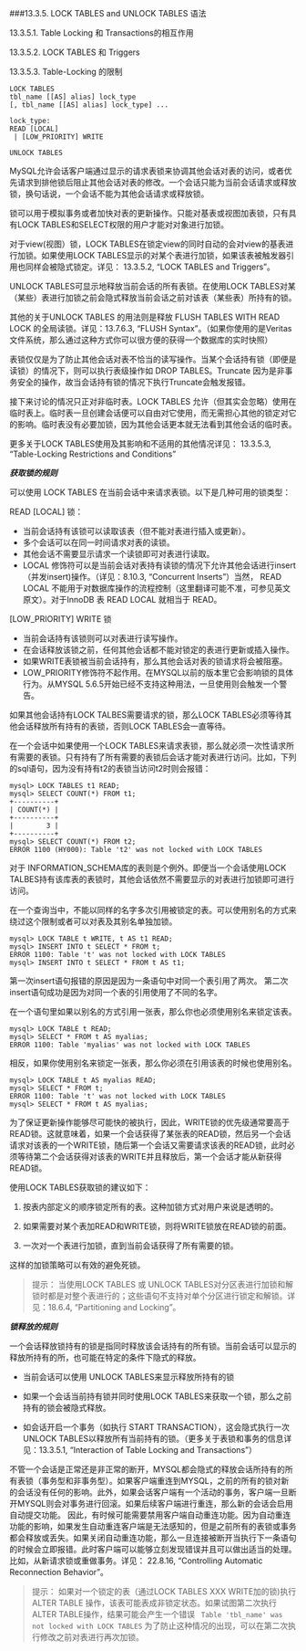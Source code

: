 ###13.3.5. LOCK TABLES and UNLOCK TABLES 语法

13.3.5.1. Table Locking 和 Transactions的相互作用

13.3.5.2. LOCK TABLES 和 Triggers

13.3.5.3. Table-Locking 的限制

	LOCK TABLES
    tbl_name [[AS] alias] lock_type
    [, tbl_name [[AS] alias] lock_type] ...

	lock_type:
    READ [LOCAL]
 	 | [LOW_PRIORITY] WRITE

	UNLOCK TABLES

MySQL允许会话客户端通过显示的请求表锁来协调其他会话对表的访问，或者优先请求到排他锁后阻止其他会话对表的修改。一个会话只能为当前会话请求或释放锁，换句话说，一个会话不能为其他会话请求或释放锁。

锁可以用于模拟事务或者加快对表的更新操作。只能对基表或视图加表锁，只有具有LOCK TABLES和SELECT权限的用户才能对对象进行加锁。

对于view(视图）锁，LOCK TABLES在锁定view的同时自动的会对view的基表进行加锁。如果使用LOCK TABLES显示的对某个表进行加锁，如果该表被触发器引用也同样会被隐式锁定。详见： 13.3.5.2, “LOCK TABLES and Triggers”。

UNLOCK TABLES可显示地释放当前会话的所有表锁。在使用LOCK TABLES对某（某些）表进行加锁之前会隐式释放当前会话之前对该表（某些表）所持有的锁。

其他的关于UNLOCK TABLES 的用法则是释放 FLUSH TABLES WITH READ LOCK 的全局读锁。详见：13.7.6.3, “FLUSH Syntax”。（如果你使用的是Veritas文件系统，那么通过这种方式你可以很方便的获得一个数据库的实时快照）

表锁仅仅是为了防止其他会话对表不恰当的读写操作。当某个会话持有锁（即便是读锁）的情况下，则可以执行表级操作如 DROP TABLES。Truncate 因为是非事务安全的操作，故当会话持有锁的情况下执行Truncate会触发报错。

接下来讨论的情况只正对非临时表。LOCK TABLES 允许（但其实会忽略）使用在临时表上。临时表一旦创建会话便可以自由对它使用，而无需担心其他的锁定对它的影响。临时表没有必要加锁，因为其他会话更本就无法看到其他会话的临时表。

更多关于LOCK TABLES使用及其影响和不适用的其他情况详见： 13.3.5.3, “Table-Locking Restrictions and Conditions”

 ___获取锁的规则___

 可以使用 LOCK TABLES 在当前会话中来请求表锁。以下是几种可用的锁类型：

READ [LOCAL] 锁：

*  当前会话持有该锁可以读取该表（但不能对表进行插入或更新）。
*  多个会话可以在同一时间请求对表的读锁。
*  其他会话不需要显示请求一个读锁即可对表进行读取。
*  LOCAL 修饰符可以是当前会话对表持有读锁的情况下允许其他会话进行insert（并发insert)操作。（详见：8.10.3, “Concurrent Inserts”）当然， READ LOCAL 不能用于对数据库操作的流程控制（这里翻译可能不准，可参见英文原文）。对于InnoDB 表 READ LOCAL 就相当于 READ。

 [LOW_PRIORITY] WRITE 锁 

* 当前会话持有该锁则可以对表进行读写操作。
* 在会话释放该锁之前，任何其他会话都不能对锁定的表进行更新或插入操作。
* 如果WRITE表锁被当前会话持有，那么其他会话对表的锁请求将会被阻塞。
* LOW_PRIORITY修饰符不起作用。在MYSQL以前的版本里它会影响锁的具体行为。从MYSQL 5.6.5开始已经不支持这种用法，一旦使用则会触发一个警告。

如果其他会话持有LOCK TALBES需要请求的锁，那么LOCK TABLES必须等待其他会话释放所有持有的表锁，否则LOCK TABLES会一直等待。

在一个会话中如果使用一个LOCK TABLES来请求表锁，那么就必须一次性请求所有需要的表锁。只有持有了所有需要的表锁后会话才能对表进行访问。比如，下列的sql语句，因为没有持有t2的表锁当访问t2时则会报错：

	mysql> LOCK TABLES t1 READ;
	mysql> SELECT COUNT(*) FROM t1;
	+----------+
	| COUNT(*) |
	+----------+
	|        3 |
	+----------+
	mysql> SELECT COUNT(*) FROM t2;
	ERROR 1100 (HY000): Table 't2' was not locked with LOCK TABLES

对于 INFORMATION_SCHEMA库的表则是个例外。即便当一个会话使用LOCK TALBES持有该库表的表锁时，其他会话依然不需要显示的对表进行加锁即可进行访问。

在一个查询当中，不能以同样的名字多次引用被锁定的表。可以使用别名的方式来绕过这个限制或者可以对表及其别名单独加锁。

	mysql> LOCK TABLE t WRITE, t AS t1 READ;
	mysql> INSERT INTO t SELECT * FROM t;
	ERROR 1100: Table 't' was not locked with LOCK TABLES
	mysql> INSERT INTO t SELECT * FROM t AS t1;
	
第一次insert语句报错的原因是因为一条语句中对同一个表引用了两次。
第二次insert语句成功是因为对同一个表的引用使用了不同的名字。

在一个语句里如果以别名的方式引用一张表，那么你也必须使用别名来锁定该表。

	mysql> LOCK TABLE t READ;
	mysql> SELECT * FROM t AS myalias;
	ERROR 1100: Table 'myalias' was not locked with LOCK TABLES

相反，如果你使用别名来锁定一张表，那么你必须在引用该表的时候也使用别名。
	
	mysql> LOCK TABLE t AS myalias READ;
	mysql> SELECT * FROM t;
	ERROR 1100: Table 't' was not locked with LOCK TABLES
	mysql> SELECT * FROM t AS myalias;

为了保证更新操作能够尽可能快的被执行，因此，WRITE锁的优先级通常要高于READ锁。这就意味着，如果一个会话获得了某张表的READ锁，然后另一个会话请求对该表的一个WRITE锁，随后第一个会话又需要请求该表的READ锁，此时必须等待第二个会话获得对该表的WRITE并且释放后，第一个会话才能从新获得READ锁。

使用LOCK TABLES获取锁的建议如下：

1. 按表内部定义的顺序锁定所有的表。这种加锁方式对用户来说是透明的。

2. 如果需要对某个表加READ和WRITE锁，则将WRITE锁放在READ锁的前面。

3. 一次对一个表进行加锁，直到当前会话获得了所有需要的锁。

这样的加锁策略可以有效的避免死锁。

>提示：
>当使用LOCK TABLES 或 UNLOCK TABLES对分区表进行加锁和解锁时都是对整个表进行的；这些语句不支持对单个分区进行锁定和解锁。详见：18.6.4, “Partitioning and Locking”。

___锁释放的规则___

一个会话释放锁持有的锁是指同时释放该会话持有的所有锁。当前会话可以显示的释放所持有的所，也可能在特定的条件下隐式的释放。

* 当前会话可以使用 UNLOCK TABLES来显示释放所持有的锁
* 如果一个会话当前持有锁并同时使用LOCK TABLES来获取一个锁，那么之前持有的锁会被隐式释放。

* 如会话开启一个事务（如执行 START TRANSACTION），这会隐式执行一次 UNLOCK TABLES以释放所有当前持有的锁。（更多关于表锁和事务的信息详见：13.3.5.1, “Interaction of Table Locking and Transactions”）

不管一个会话是正常还是非正常的断开，MYSQL都会隐式的释放会话所持有的所有表锁（事务型和非事务型）。如果客户端重连到MYSQL，之前的所有的锁对新的会话没有任何的影响。此外，如果会话客户端有一个活动的事务，客户端一旦断开MYSQL则会对事务进行回滚。如果后续客户端进行重连，那么新的会话会启用自动提交功能。
因此，有时候可能需要禁用客户端自动重连功能。因为自动重连功能的影响，如果发生自动重连客户端是无法感知的，但是之前所有的表锁或事务都会释放或丢失。如果关闭自动重连功能，那么一旦连接被断开当执行下一条语句的时候会立即报错。此时客户端可以能够立刻发现错误并且可以做出适当的处理。比如，从新请求锁或重做事务。详见： 22.8.16, “Controlling Automatic Reconnection Behavior”。

>提示：
>如果对一个锁定的表（通过LOCK TABLES XXX WRITE加的锁)执行 ALTER TABLE 操作，该表可能表成非锁定状态。如果试图第二次执行 ALTER TABLE操作，结果可能会产生一个错误 ` Table 'tbl_name' was not locked with LOCK TABLES` 为了防止这种情况的出现，可以在第二次执行修改之前对表进行再次加锁。


